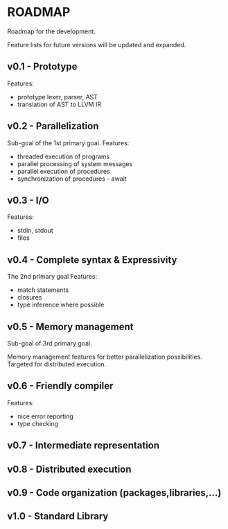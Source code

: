 # ROADMAP
Roadmap for the development. 

Feature lists for future versions will be updated and expanded.

## v0.1 - Prototype
Features:
 * prototype lexer, parser, AST
 * translation of AST to LLVM IR

## v0.2 - Parallelization
Sub-goal of the 1st primary goal.
Features:
 * threaded execution of programs
 * parallel processing of system messages
 * parallel execution of procedures
 * synchronization of procedures - await

## v0.3 - I/O
Features:
 * stdin, stdout
 * files

## v0.4 - Complete syntax & Expressivity
The 2nd primary goal
Features:
 * match statements
 * closures
 * type inference where possible

## v0.5  - Memory management
Sub-goal of 3rd primary goal.

Memory management features for better parallelization possibilities.
Targeted for distributed execution.

## v0.6 - Friendly compiler
Features:
 * nice error reporting
 * type checking

## v0.7 - Intermediate representation
## v0.8 - Distributed execution
## v0.9 - Code organization (packages,libraries,...)
## v1.0 - Standard Library
